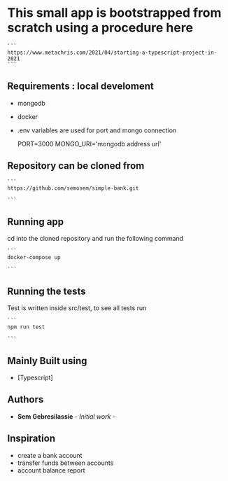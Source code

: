 # This small app is bootstrapped from scratch using a procedure here

    ```
    https://www.metachris.com/2021/04/starting-a-typescript-project-in-2021
    ```

## Requirements : local develoment 

* mongodb
* docker
* .env variables are used for port and mongo connection

    PORT=3000
    MONGO_URI='mongodb address url'


## Repository can be cloned from

    ```
    https://github.com/semosem/simple-bank.git

    ```

## Running app

cd into the cloned repository and run the following command

    ```
    docker-compose up
    
    ```

## Running the tests

Test is written inside src/test, to see all tests run

    ```
    npm run test

    ```

## Mainly Built using

* [Typescript]

## Authors

* **Sem Gebresilassie** - _Initial work_ -

## Inspiration

* create a bank account
* transfer funds between accounts
* account balance report
